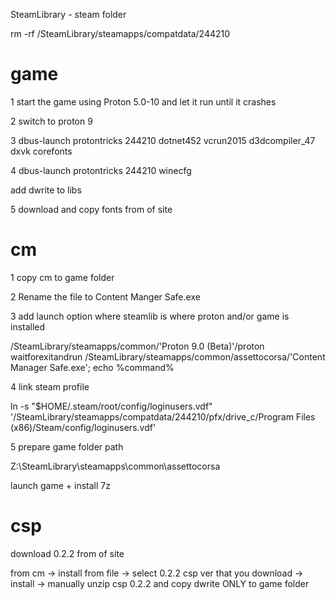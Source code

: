 SteamLibrary - steam folder

  rm -rf /SteamLibrary/steamapps/compatdata/244210

# game
1 start the game using Proton 5.0-10 and let it run until it crashes

2 switch to proton 9

3 dbus-launch protontricks 244210 dotnet452 vcrun2015 d3dcompiler_47 dxvk corefonts

4 dbus-launch protontricks 244210 winecfg

add dwrite to libs

5 download and copy fonts from of site 

# cm
1 copy cm to game folder

2 Rename the file to Content Manger Safe.exe

3 add launch option where steamlib is where proton and/or game is installed

/SteamLibrary/steamapps/common/'Proton 9.0 (Beta)'/proton waitforexitandrun /SteamLibrary/steamapps/common/assettocorsa/'Content Manager Safe.exe'; echo %command%

4 link steam profile

ln -s "$HOME/.steam/root/config/loginusers.vdf" '/SteamLibrary/steamapps/compatdata/244210/pfx/drive_c/Program Files (x86)/Steam/config/loginusers.vdf'

5 prepare game folder path

Z:\SteamLibrary\steamapps\common\assettocorsa

launch game + install 7z
# csp
download 0.2.2 from of site 

from cm -> install from file -> select 0.2.2 csp ver that you download -> install -> manually unzip csp 0.2.2 and copy dwrite ONLY to game folder 
